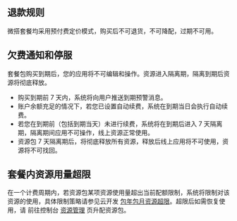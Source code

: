 ## 退款规则

微搭套餐均采用预付费定价模式，购买后不可退货，不可降配，过期不可用。

## 欠费通知和停服

套餐包购买到期后，您的应用将不可编辑和操作。资源进入隔离期，隔离到期后资源将彻底释放。

- 购买到期前 7 天内，系统将向用户推送到期预警消息。
- 账户余额充足的情况下，若您已设置自动续费，系统在到期当日会执行自动续费。
- 若您在到期前（包括到期当天）未进行续费，系统将在到期后进入 7 天隔离期，隔离期间应用不可操作，线上资源正常使用。
- 资源包 7 天隔离期后，将彻底释放所有资源，释放后线上应用将不可使用，资源将不可找回。

## 套餐内资源用量超限

在一个计费周期内，若资源包某项资源使用量超出当前配额限制，系统将限制对该资源的使用，具体限制策略请参见云开发 [包年包月资源超限](https://cloud.tencent.com/document/product/876/39093)。超限后如需恢复使用，请 前往控制台 [资源管理](https://console.cloud.tencent.com/lowcode/resource/index) 页升配资源包。
